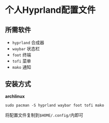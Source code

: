 # 个人Hyprland配置文件
## 所需软件
- `hyprland` 合成器
- `waybar` 状态栏
- `foot` 终端
- `tofi` 菜单
- `mako` 通知
## 安装方式
**archlinux**
```
sudo pacman -S hyprland waybar foot tofi mako
```
将配置文件复制到`$HOME/.config/`内即可
